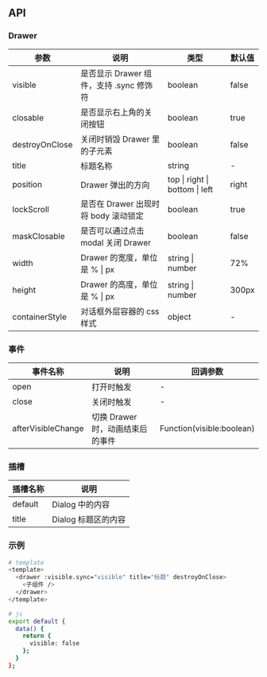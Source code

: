 ## API

### Drawer

| 参数           | 说明                                    | 类型                           | 默认值 |
| -------------- | --------------------------------------- | ------------------------------ | ------ |
| visible        | 是否显示 Drawer 组件，支持 .sync 修饰符 | boolean                        | false  |
| closable       | 是否显示右上角的关闭按钮                | boolean                        | true   |
| destroyOnClose | 关闭时销毁 Drawer 里的子元素            | boolean                        | false  |
| title          | 标题名称                                | string                         | -      |
| position       | Drawer 弹出的方向                       | top \| right \| bottom \| left | right  |
| lockScroll     | 是否在 Drawer 出现时将 body 滚动锁定    | boolean                        | true   |
| maskClosable   | 是否可以通过点击 modal 关闭 Drawer      | boolean                        | false  |
| width          | Drawer 的宽度，单位是 % \| px           | string \| number               | 72%    |
| height         | Drawer 的高度，单位是 % \| px           | string \| number               | 300px  |
| containerStyle | 对话框外层容器的 css 样式               | object                         | -      |

### 事件

| 事件名称           | 说明                             | 回调参数                  |
| ------------------ | -------------------------------- | ------------------------- |
| open               | 打开时触发                       | -                         |
| close              | 关闭时触发                       | -                         |
| afterVisibleChange | 切换 Drawer 时，动画结束后的事件 | Function(visible:boolean) |

### 插槽

| 插槽名称 | 说明                |
| -------- | ------------------- |
| default  | Dialog 中的内容     |
| title    | Dialog 标题区的内容 |

### 示例

```bash
# template
<template>
  <drawer :visible.sync="visible" title="标题" destroyOnClose>
    <子组件 />
  </drawer>
</template>

# js
export default {
  data() {
    return {
      visible: false
    };
  }
};
```
